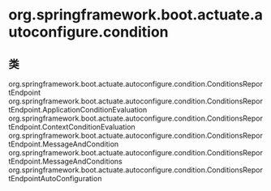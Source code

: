 # org.springframework.boot.actuate.autoconfigure.condition

## 类

org.springframework.boot.actuate.autoconfigure.condition.ConditionsReportEndpoint
org.springframework.boot.actuate.autoconfigure.condition.ConditionsReportEndpoint.ApplicationConditionEvaluation
org.springframework.boot.actuate.autoconfigure.condition.ConditionsReportEndpoint.ContextConditionEvaluation
org.springframework.boot.actuate.autoconfigure.condition.ConditionsReportEndpoint.MessageAndCondition
org.springframework.boot.actuate.autoconfigure.condition.ConditionsReportEndpoint.MessageAndConditions
org.springframework.boot.actuate.autoconfigure.condition.ConditionsReportEndpointAutoConfiguration




